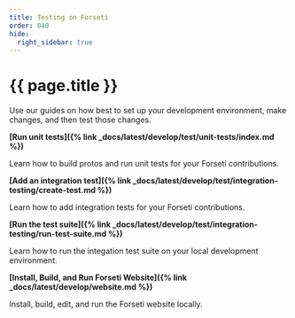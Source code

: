 ```yaml
---
title: Testing on Forseti
order: 040
hide:
  right_sidebar: true
---
```


# {{ page.title }}

Use our guides on how best to set up your development environment, make changes,
and then test those changes.

**[Run unit tests]({% link _docs/latest/develop/test/unit-tests/index.md %})**

Learn how to build protos and run unit tests for your Forseti contributions.

**[Add an integration test]({% link _docs/latest/develop/test/integration-testing/create-test.md %})**

Learn how to add integration tests for your Forseti contributions.

**[Run the test suite]({% link _docs/latest/develop/test/integration-testing/run-test-suite.md %})**

Learn how to run the integation test suite on your local development environment.

**[Install, Build, and Run Forseti Website]({% link _docs/latest/develop/website.md %})**

Install, build, edit, and run the Forseti website locally.
